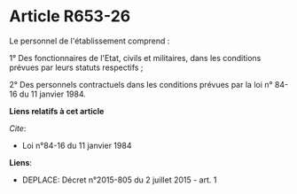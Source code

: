 # Article R653-26

Le personnel de l'établissement comprend : 

1° Des fonctionnaires de l'Etat, civils et militaires, dans les conditions prévues par leurs statuts respectifs ; 

2° Des personnels contractuels dans les conditions prévues par la loi n° 84-16 du 11 janvier 1984.

**Liens relatifs à cet article**

_Cite_:

  - Loi n°84-16 du 11 janvier 1984

**Liens**:

  - DEPLACE: Décret n°2015-805 du 2 juillet 2015 - art. 1

